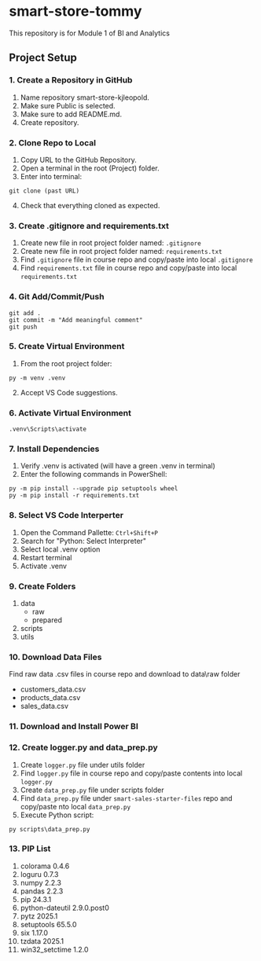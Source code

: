 # smart-store-tommy
This repository is for Module 1 of BI and Analytics

## Project Setup
### 1. Create a Repository in GitHub
1. Name repository smart-store-kjleopold.
2. Make sure Public is selected.
3. Make sure to add README.md.
4. Create repository.

### 2. Clone Repo to Local
1. Copy URL to the GitHub Repository.
2. Open a terminal in the root (Project) folder.
3. Enter into terminal:
```
git clone (past URL)
```
4. Check that everything cloned as expected.

### 3. Create .gitignore and requirements.txt
1. Create new file in root project folder named: `.gitignore`
2. Create new file in root project folder named: `requirements.txt`
3. Find `.gitignore` file in course repo and copy/paste into local `.gitignore`
4. Find `requirements.txt` file in course repo and copy/paste into local `requirements.txt`

### 4. Git Add/Commit/Push
```
git add .
git commit -m "Add meaningful comment"
git push
```

### 5. Create Virtual Environment
1. From the root project folder:
```
py -m venv .venv
```
2. Accept VS Code suggestions.

### 6. Activate Virtual Environment
```
.venv\Scripts\activate
```

### 7. Install Dependencies
1. Verify .venv is activated (will have a green .venv in terminal)
2. Enter the following commands in PowerShell:
```
py -m pip install --upgrade pip setuptools wheel
py -m pip install -r requirements.txt
```

### 8. Select VS Code Interperter
1. Open the Command Pallette: `Ctrl+Shift+P`
2. Search for "Python: Select Interpreter"
3. Select local .venv option
4. Restart terminal
5. Activate .venv

### 9. Create Folders
1. data
   - raw
   - prepared
2. scripts
3. utils

### 10. Download Data Files
Find raw data .csv files in course repo and download to data\raw folder
- customers_data.csv
- products_data.csv
- sales_data.csv

### 11. Download and Install Power BI

### 12. Create logger.py and data_prep.py
1. Create `logger.py` file under utils folder
2. Find `logger.py` file in course repo and copy/paste contents into local `logger.py`
3. Create `data_prep.py` file under scripts folder
4. Find `data_prep.py` file under `smart-sales-starter-files` repo and copy/paste nto local `data_prep.py`
5. Execute Python script:
```
py scripts\data_prep.py
```
### 13. PIP List
1. colorama        0.4.6
2. loguru          0.7.3
3. numpy           2.2.3
4. pandas          2.2.3
5. pip             24.3.1
6. python-dateutil 2.9.0.post0
7. pytz            2025.1
8. setuptools      65.5.0
9. six             1.17.0
10. tzdata          2025.1
11. win32_setctime  1.2.0